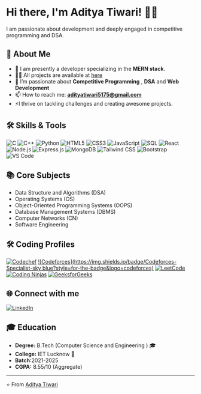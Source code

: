  # Hi there, I'm Aditya Tiwari! 👨‍💻

I am passionate about development and deeply engaged in competitive programming and DSA.
## 🚀 About Me

- 🌱 I am presently a developer specializing in the **MERN stack**.
- 👨‍💻 All  projects are available at [here](https://github.com/Aditya122003?tab=repositories)
- 💬 I’m passionate about **Competitive Programming** , **DSA** and **Web Development**
- 📫 How to reach me: **[adityatiwari5175@gmail.com](mailto:adityatiwari5175@gmail.com)**
- ⚡I thrive on tackling challenges and creating awesome projects.

## 🛠 Skills & Tools

![C](https://img.shields.io/badge/-C-000?&logo=C)
![C++](https://img.shields.io/badge/-C++-00599C?&logo=cplusplus)
![Python](https://img.shields.io/badge/-Python-3776AB?&logo=python)
![HTML5](https://img.shields.io/badge/-HTML5-E34F26?&logo=html5)
![CSS3](https://img.shields.io/badge/-CSS3-1572B6?&logo=css3)
![JavaScript](https://img.shields.io/badge/-JavaScript-F7DF1E?&logo=javascript)
![SQL](https://img.shields.io/badge/-SQL-4479A1?&logo=sql)
![React](https://img.shields.io/badge/-React-61DAFB?&logo=react)
![Node.js](https://img.shields.io/badge/-Node.js-339933?&logo=nodedotjs)
![Express.js](https://img.shields.io/badge/-Express.js-000000?&logo=express)
![MongoDB](https://img.shields.io/badge/-MongoDB-47A248?&logo=mongodb)
![Tailwind CSS](https://img.shields.io/badge/-Tailwind%20CSS-38B2AC?&logo=tailwind-css)
![Bootstrap](https://img.shields.io/badge/-Bootstrap-7952B3?&logo=bootstrap)
![VS Code](https://img.shields.io/badge/-VS%20Code-007ACC?&logo=visual-studio-code)

## 📚 Core Subjects

- Data Structure and Algorithms (DSA)
- Operating Systems (OS)
- Object-Oriented Programming Systems (OOPS)
- Database Management Systems (DBMS)
- Computer Networks (CN)
- Software Engineering

## 🛠 Coding Profiles

[![Codechef](https://img.shields.io/badge/Codechef-3--star-brightgreen?style=for-the-badge&logo=codechef)](https://www.codechef.com/users/adityatiwar_21)
[![Codeforces](https://img.shields.io/badge/Codeforces-Specialist-sky blue?style=for-the-badge&logo=codeforces)](https://codeforces.com/profile/Aditya_t517)
[![LeetCode](https://img.shields.io/badge/LeetCode-orange?style=for-the-badge&logo=leetcode)](https://leetcode.com/u/Adityatiwari_21/)
[![Coding Ninjas](https://img.shields.io/badge/Coding%20Ninjas-orange?style=for-the-badge&logo=codingninjas)](https://www.naukri.com/code360/profile/AdityaXnaruto)
[![GeeksforGeeks](https://img.shields.io/badge/GeeksforGeeks-White?style=for-the-badge&logo=geeksforgeeks)](https://www.geeksforgeeks.org/user/mycodinge8o/)

## 🌐 Connect with me
[![LinkedIn](https://img.shields.io/badge/LinkedIn-0077B5?style=for-the-badge&logo=linkedin)](https://www.linkedin.com/in/aditya-tiwari-b15394263/)
 
## 🎓 Education

- **Degree:** B.Tech (Computer Science and Engineering ) 🎓
- **College:** IET Lucknow  🏫
- **Batch**:2021-2025
- **CGPA:** 8.55/10 (Aggregate)

---

⭐️ From [Aditya Tiwari](https://github.com/Aditya122003)
